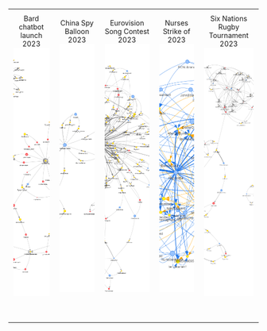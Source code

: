 <table style="table-layout: fixed; border-collapse: collapse;">
  <tr>
    <td style="width:500px; height:500px; text-align:center; vertical-align:middle; padding:10px;">
      Bard chatbot launch 2023<br>
      <img src="images/bard.png" style="width:100%; height:100%; object-fit: cover;">
    </td>
    <td style="width:500px; height:500px; text-align:center; vertical-align:middle; padding:10px;">
      China Spy Balloon 2023<br>
      <img src="images/ChinaSpyBalloon.png" style="width:100%; height:100%; object-fit: cover;">
    </td>
    <td style="width:500px; height:500px; text-align:center; vertical-align:middle; padding:10px;">
      Eurovision Song Contest 2023<br>
      <img src="images/Eurovision.png" style="width:100%; height:100%; object-fit: cover;">
    </td>
    <td style="width:500px; height:500px; text-align:center; vertical-align:middle; padding:10px;">
      Nurses Strike of 2023<br>
      <img src="images/NursesStrike.png" style="width:100%; height:100%; object-fit: cover;">
    </td>
    <td style="width:500px; height:500px; text-align:center; vertical-align:middle; padding:10px;">
      Six Nations Rugby Tournament 2023<br>
      <img src="images/SixNations.png" style="width:100%; height:100%; object-fit: cover;">
    </td>
  </tr>
  <tr>
    <td colspan="5" style="padding:20px; text-align:left; vertical-align:top;">
      <!-- Additional content here -->
    </td>
  </tr>
</table>

